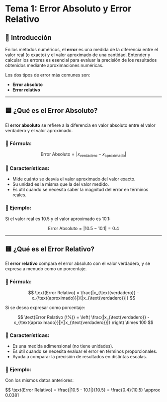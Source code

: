 # Tema 1: Error Absoluto y Error Relativo

## 📘 Introducción

En los métodos numéricos, el **error** es una medida de la diferencia entre el valor real (o exacto) y el valor aproximado de una cantidad. Entender y calcular los errores es esencial para evaluar la precisión de los resultados obtenidos mediante aproximaciones numéricas.

Los dos tipos de error más comunes son:

- **Error absoluto**
- **Error relativo**

---

## 🟦 ¿Qué es el Error Absoluto?

El **error absoluto** se refiere a la diferencia en valor absoluto entre el valor verdadero y el valor aproximado.

### 🔹 Fórmula:

$$
\text{Error Absoluto} = |x_{\text{verdadero}} - x_{\text{aproximado}}|
$$

### 🔹 Características:
- Mide cuánto se desvía el valor aproximado del valor exacto.
- Su unidad es la misma que la del valor medido.
- Es útil cuando se necesita saber la magnitud del error en términos reales.

### 🔹 Ejemplo:

Si el valor real es $10.5$ y el valor aproximado es $10.1$:

$$
\text{Error Absoluto} = |10.5 - 10.1| = 0.4
$$

---

## 🟨 ¿Qué es el Error Relativo?

El **error relativo** compara el error absoluto con el valor verdadero, y se expresa a menudo como un porcentaje.

### 🔹 Fórmula:

$$
\text{Error Relativo} = \frac{|x_{\text{verdadero}} - x_{\text{aproximado}}|}{|x_{\text{verdadero}}|}
$$

Si se desea expresar como porcentaje:

$$
\text{Error Relativo (\%)} = \left( \frac{|x_{\text{verdadero}} - x_{\text{aproximado}}|}{|x_{\text{verdadero}}|} \right) \times 100
$$

### 🔹 Características:
- Es una medida adimensional (no tiene unidades).
- Es útil cuando se necesita evaluar el error en términos proporcionales.
- Ayuda a comparar la precisión de resultados en distintas escalas.

### 🔹 Ejemplo:

Con los mismos datos anteriores:

$$
\text{Error Relativo} = \frac{|10.5 - 10.1|}{10.5} = \frac{0.4}{10.5} \approx 0.0381
